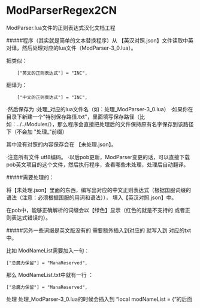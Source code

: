 # ModParserRegex2CN
ModParser.lua文件的正则表达式汉化文档工程


#####程序（其实就是简单的文本替换程序）从 【英汉对照.json】文件读取中英对译，然后处理对应的lua文件（ModParser-3_0.lua）。


把类似：
```
	["英文的正则表达式"] = "INC",
```
翻译为：
```
	["中文的正则表达式"] = "INC",
```

·然后保存为 :处理_对应的lua文件名（如：处理_ModParser-3_0.lua）
·如果你在目录下新建一个"特别保存路径.txt"，里面填写保存路径（比如：../../Modules/），那么程序会直接把处理后的文件保持原有名字保存到该路径下（不会加 "处理_"前缀）

其中没有对照的内容保存会在 【未处理.json】。




·注意所有文件 utf8编码。
·以后pob更新，ModParser变更的话，可以直接下载pob英文项目的这个文件，然后执行程序，查看哪些未处理，处理后自动翻译。



#####需要处理的：

将【未处理.json】里面的东西，编写出对应的中文正则表达式（根据国服词缀的语法（注意：必须根据国服的用词和语法）），
填入【英汉对照.json】中。


在pob中，能够正确解析的词缀会以【绿色】显示（红色的就是不支持的 或者正则表达式错误的）。






#####另外一些词缀是英文版没有的 需要额外插入到对应的 就写入到 对应的txt中。

比如 ModNameList需要加入一句：
```
["总魔力保留"] = "ManaReserved",
```

那么 ModNameList.txt中就有一行  ：
```
["总魔力保留"] = "ManaReserved",
```
处理 处理_ModParser-3_0.lua的时候会插入到 “local modNameList = {”的后面




